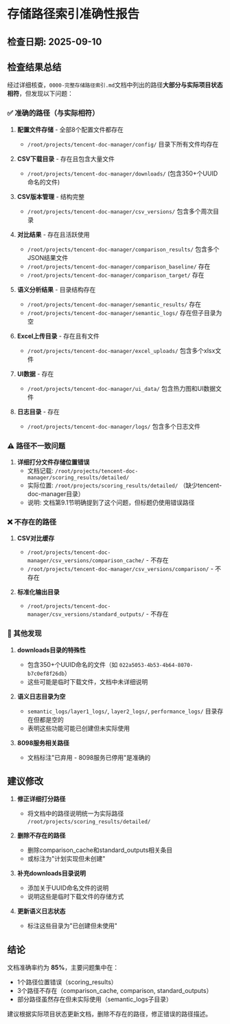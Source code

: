 # 存储路径索引准确性报告

## 检查日期: 2025-09-10

## 检查结果总结

经过详细核查，`0000-完整存储路径索引.md`文档中列出的路径**大部分与实际项目状态相符**，但发现以下问题：

### ✅ 准确的路径（与实际相符）

1. **配置文件存储** - 全部8个配置文件都存在
   - `/root/projects/tencent-doc-manager/config/` 目录下所有文件均存在

2. **CSV下载目录** - 存在且包含大量文件
   - `/root/projects/tencent-doc-manager/downloads/` (包含350+个UUID命名的文件)

3. **CSV版本管理** - 结构完整
   - `/root/projects/tencent-doc-manager/csv_versions/` 包含多个周次目录

4. **对比结果** - 存在且活跃使用
   - `/root/projects/tencent-doc-manager/comparison_results/` 包含多个JSON结果文件
   - `/root/projects/tencent-doc-manager/comparison_baseline/` 存在
   - `/root/projects/tencent-doc-manager/comparison_target/` 存在

5. **语义分析结果** - 目录结构存在
   - `/root/projects/tencent-doc-manager/semantic_results/` 存在
   - `/root/projects/tencent-doc-manager/semantic_logs/` 存在但子目录为空

6. **Excel上传目录** - 存在且有文件
   - `/root/projects/tencent-doc-manager/excel_uploads/` 包含多个xlsx文件

7. **UI数据** - 存在
   - `/root/projects/tencent-doc-manager/ui_data/` 包含热力图和UI数据文件

8. **日志目录** - 存在
   - `/root/projects/tencent-doc-manager/logs/` 包含多个日志文件

### ⚠️ 路径不一致问题

1. **详细打分文件存储位置错误**
   - 文档记载: `/root/projects/tencent-doc-manager/scoring_results/detailed/`
   - 实际位置: `/root/projects/scoring_results/detailed/` （缺少tencent-doc-manager目录）
   - 说明: 文档第9.1节明确提到了这个问题，但标题仍使用错误路径

### ❌ 不存在的路径

1. **CSV对比缓存**
   - `/root/projects/tencent-doc-manager/csv_versions/comparison_cache/` - 不存在
   - `/root/projects/tencent-doc-manager/csv_versions/comparison/` - 不存在

2. **标准化输出目录**
   - `/root/projects/tencent-doc-manager/csv_versions/standard_outputs/` - 不存在

### 📝 其他发现

1. **downloads目录的特殊性**
   - 包含350+个UUID命名的文件（如 `022a5053-4b53-4b64-8070-b7c0ef8f26db`）
   - 这些可能是临时下载文件，文档中未详细说明

2. **语义日志目录为空**
   - `semantic_logs/layer1_logs/`, `layer2_logs/`, `performance_logs/` 目录存在但都是空的
   - 表明这些功能可能已创建但未实际使用

3. **8098服务相关路径**
   - 文档标注"已弃用 - 8098服务已停用"是准确的

## 建议修改

1. **修正详细打分路径**
   - 将文档中的路径说明统一为实际路径 `/root/projects/scoring_results/detailed/`

2. **删除不存在的路径**
   - 删除comparison_cache和standard_outputs相关条目
   - 或标注为"计划实现但未创建"

3. **补充downloads目录说明**
   - 添加关于UUID命名文件的说明
   - 说明这些是临时下载文件的存储方式

4. **更新语义日志状态**
   - 标注这些目录为"已创建但未使用"

## 结论

文档准确率约为 **85%**，主要问题集中在：
- 1个路径位置错误（scoring_results）
- 3个路径不存在（comparison_cache, comparison, standard_outputs）
- 部分路径虽然存在但未实际使用（semantic_logs子目录）

建议根据实际项目状态更新文档，删除不存在的路径，修正错误的路径描述。